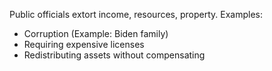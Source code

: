 Public officials extort income, resources, property. Examples:
- Corruption (Example: Biden family)
- Requiring expensive licenses
- Redistributing assets without compensating 